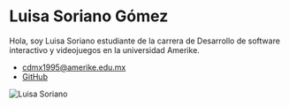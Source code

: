 # Luisa Soriano Gómez

Hola, soy Luisa Soriano estudiante de la carrera de Desarrollo de software interactivo y videojuegos en la universidad Amerike.

- [cdmx1995@amerike.edu.mx](cdmx1995@amerike.edu.mx)
- [GitHub](https://https://github.com/Wichota)

![Luisa Soriano](https://cdn.discordapp.com/attachments/1011284720350412802/1011658260312498256/IMG_20220816_144813_528.webp)

